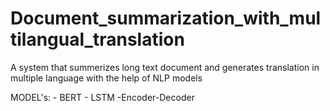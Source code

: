 # Document_summarization_with_multilangual_translation
A system that summerizes long text document and generates translation in multiple language with the help of NLP models


MODEL's:
        - BERT 
        - LSTM
        -Encoder-Decoder

